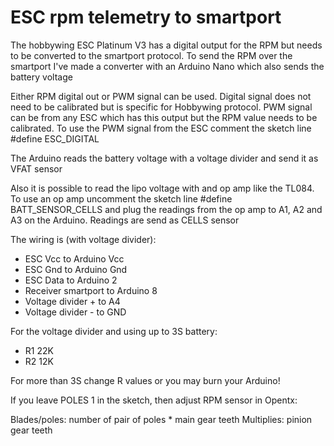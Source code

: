 # ESC rpm telemetry to smartport

The hobbywing ESC Platinum V3 has a digital output for the RPM but needs to be converted to the smartport protocol. To send the RPM over the smartport I've made a converter with an Arduino Nano which also sends the battery voltage

Either RPM digital out or PWM signal can be used. Digital signal does not need to be calibrated but is specific for Hobbywing protocol. PWM signal can be from any ESC which has this output but the RPM value needs to be calibrated. To use the PWM signal from the ESC comment the sketch line #define ESC_DIGITAL

The Arduino reads the battery voltage with a voltage divider and send it as VFAT sensor

Also it is possible to read the lipo voltage with and op amp like the TL084. To use an op amp uncomment the sketch line #define BATT_SENSOR_CELLS and plug the readings from the op amp to A1, A2 and A3 on the Arduino. Readings are send as CELLS sensor

The wiring is (with voltage divider):

- ESC Vcc to Arduino Vcc
- ESC Gnd to Arduino Gnd
- ESC Data to Arduino 2
- Receiver smartport to Arduino 8
- Voltage divider + to A4
- Voltage divider - to GND

For the voltage divider and using up to 3S battery:

- R1 22K
- R2 12K

For more than 3S change R values or you may burn your Arduino!

If you leave POLES 1 in the sketch, then adjust RPM sensor in Opentx:

Blades/poles: number of pair of poles * main gear teeth
Multiplies: pinion gear teeth

